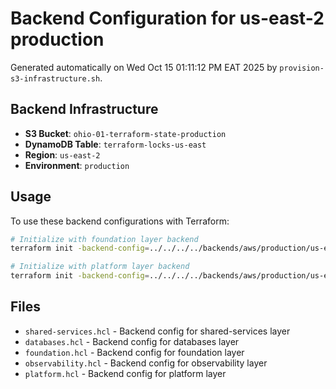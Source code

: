 # Backend Configuration for us-east-2 production

Generated automatically on Wed Oct 15 01:11:12 PM EAT 2025 by `provision-s3-infrastructure.sh`.

## Backend Infrastructure

- **S3 Bucket**: `ohio-01-terraform-state-production`
- **DynamoDB Table**: `terraform-locks-us-east`
- **Region**: `us-east-2`
- **Environment**: `production`

## Usage

To use these backend configurations with Terraform:

```bash
# Initialize with foundation layer backend
terraform init -backend-config=../../../../backends/aws/production/us-east-2/foundation.hcl

# Initialize with platform layer backend  
terraform init -backend-config=../../../../backends/aws/production/us-east-2/platform.hcl
```

## Files

- `shared-services.hcl` - Backend config for shared-services layer
- `databases.hcl` - Backend config for databases layer
- `foundation.hcl` - Backend config for foundation layer
- `observability.hcl` - Backend config for observability layer
- `platform.hcl` - Backend config for platform layer
